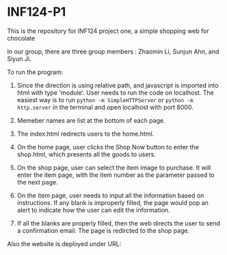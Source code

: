 # INF124-P1
This is the repository for INF124 project one, a simple shopping web for chocolate

In our group, there are three group members : Zhaomin Li, Sunjun Ahn, and Siyun Ji. 

To run the program: 

1. Since the direction is using relative path, and javascript is imported into html with type 'module'. User needs to run the code on localhost. The easiest way is to run `python -m SimpleHTTPServer` or `python -m http.server` in the terminal and open localhost with port 8000.

2.  Memeber names are list at the bottom of each page.

3.  The index.html redirects users to the home.html.

4.  On the home page, user clicks the Shop Now button to enter the shop.html, which presents all the goods to users.

5.  On the shop page, user can select the item image to purchase. It will enter the item page, with the item number as the parameter passed to the next page.

6.  On the item page, user needs to input all the information based on instructions. If any blank is improperly filled, the page would pop an alert to indicate how the user can edit the information.

7.  If all the blanks are properly filled, then the web directs the user to send a confirmation email. The page is redircted to the shop page.


Also the website is deployed under URL: 
